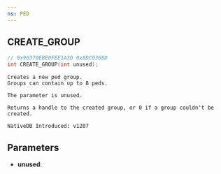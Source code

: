 ```yaml
---
ns: PED
---
```

## CREATE_GROUP

```c
// 0x90370EBE0FEE1A3D 0x8DC0368D
int CREATE_GROUP(int unused);
```

```
Creates a new ped group.
Groups can contain up to 8 peds.

The parameter is unused.

Returns a handle to the created group, or 0 if a group couldn't be created.

NativeDB Introduced: v1207
```

## Parameters
* **unused**:

